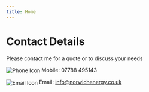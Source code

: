 ```yaml
---
title: Home
---
```


Contact Details
===============

Please contact me for a quote or to discuss your needs

<p><img src="/images/phone.png" alt="Phone Icon" style="vertical-align:middle" /> Mobile: 07788 495143</p>
<p><img src="/images/address_book.png" alt="Email Icon" style="vertical-align:middle" /> Email: <a href="&#109;&#097;&#105;&#108;&#116;&#111;:&#105;&#110;&#102;&#111;&#064;&#110;&#111;&#114;&#119;&#105;&#099;&#104;&#101;&#110;&#101;&#114;&#103;&#121;&#046;&#099;&#111;&#046;&#117;&#107;">&#105;&#110;&#102;&#111;&#064;&#110;&#111;&#114;&#119;&#105;&#099;&#104;&#101;&#110;&#101;&#114;&#103;&#121;&#046;&#099;&#111;&#046;&#117;&#107;</a></p>